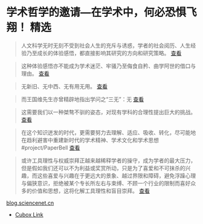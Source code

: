 # 学术哲学的邀请—在学术中，何必恐惧飞翔！ 精选
> 人文科学无时无刻不受到社会人生的充斥与诱惑，学者的社会阅历、人生经验乃至成长的体验感悟，都直接影响其研究的方向和研究策略。
> [查看](https://cubox.pro/my/highlight?id=ff8080817f9d09ca017faa52d5964c5d)

> 这种体验感悟亦不能成为学术迷茫、牢骚乃至侮食自矜、曲学阿世的借口与理由。
> [查看](https://cubox.pro/my/highlight?id=ff8080817f9d0cb2017faa53208107d3)

> 无新旧、无中西、无有用无用。
> [查看](https://cubox.pro/my/highlight?id=ff8080817f9d09ca017faa53b85f4d4c)

> 而王国维先生亦曾精辟地指出学问之“三无”：无
> [查看](https://cubox.pro/my/highlight?id=ff8080817f9d09ca017faa53c63a4d63)

> 这需要我们以一种桀骜不驯的姿态，对现有学科的合理性提出巨大的挑战。
> [查看](https://cubox.pro/my/highlight?id=ff8080817f9d0cb2017faa5468b309cb)

> 在这个知识迸发的时代，更需要努力去理解、适应、吸收、转化，尽可能地在趋利避害中重建新时代的学术精神、学术文化和学术思想 #project/PaperBell 
> [查看](https://cubox.pro/my/highlight?id=ff8080817f9d0cb2017faa54fcba0aab)

> 或许工具理性与权威崇拜正越来越稀释学者的操守，成为学者的最大压力，但是假如我们还可以不为利益或奖赏所动，只是为了喜爱和不可抹杀的兴趣，而这些喜爱与兴趣在于更远大的景象、越过界限和障碍，避免浮躁心理与偏狭意识，拒绝被某个专长所左右与束缚、不顾一个行业的限制而喜好众多的价值和思想，这将化解工具理性和盲目崇拜。
> [查看](https://cubox.pro/my/highlight?id=ff8080817f9d09ca017faa54d91e4eaf)

[blog.sciencenet.cn](https://blog.sciencenet.cn/home.php?mod=space&uid=541012&do=blog&id=1330192)
- [Cubox Link](cubox://card?id=ff8080817f9d09ca017fa4c9fb182f49)